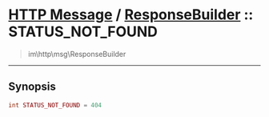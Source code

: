 # [HTTP Message](http.md) / [ResponseBuilder](http-ResponseBuilder.md) :: STATUS_NOT_FOUND
 > im\http\msg\ResponseBuilder
____

## Synopsis
```php
int STATUS_NOT_FOUND = 404
```
